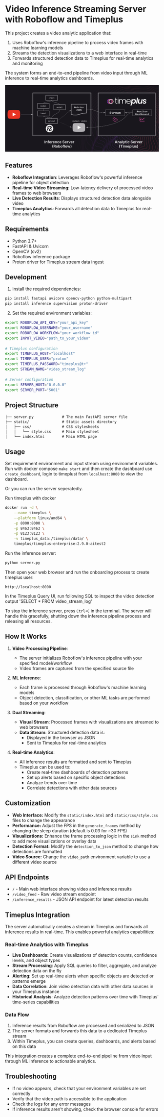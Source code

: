 # Video Inference Streaming Server with Roboflow and Timeplus

This project creates a video analytic application that:
1. Uses Roboflow's inference pipeline to process video frames with machine learning models
2. Streams the detection visualizations to a web interface in real-time
3. Forwards structured detection data to Timeplus for real-time analytics and monitoring

The system forms an end-to-end pipeline from video input through ML inference to real-time analytics dashboards.

![alt text](image.png)

## Features

- **Roboflow Integration**: Leverages Roboflow's powerful inference pipeline for object detection
- **Real-time Video Streaming**: Low-latency delivery of processed video frames to web browsers
- **Live Detection Results**: Displays structured detection data alongside video
- **Timeplus Analytics**: Forwards all detection data to Timeplus for real-time analytics


## Requirements

- Python 3.7+
- FastAPI & Uvicorn
- OpenCV (cv2)
- Roboflow inference package
- Proton driver for Timeplus stream data ingest

## Development

1. Install the required dependencies:

```bash
pip install fastapi uvicorn opencv-python python-multipart
pip install inference supervision proton-driver
```

2. Set the required environment variables:

```bash
export ROBOFLOW_API_KEY="your_api_key"
export ROBOFLOW_USERNAME="your_username"
export ROBOFLOW_WORKFLOW="your_workflow_id" 
export INPUT_VIDEO="path_to_your_video"

# Timeplus configuration
export TIMEPLUS_HOST="localhost"
export TIMEPLUS_USER="proton" 
export TIMEPLUS_PASSWORD="timeplus@t+"
export STREAM_NAME="video_stream_log"

# Server configuration
export SERVER_HOST="0.0.0.0"
export SERVER_PORT="5001"
```

## Project Structure

```
├── server.py             # The main FastAPI server file
├── static/               # Static assets directory
│   ├── css/              # CSS stylesheets
│   │   └── style.css     # Main stylesheet
│   └── index.html        # Main HTML page
```

## Usage

Set requirement environment and input stream using environment variables. Run with docker compose `make start` and then create the dashboard use `create_dashboard`, login to timeplust from `localhost:8000` to view the dashboard.

Or you can run the server seperatedly.

Run timeplus with docker
```bash
docker run -d \
    --name timeplus \
    --platform linux/amd64 \
    -p 8000:8000 \
    -p 8463:8463 \
    -p 8123:8123 \
    -v timeplus_data:/timeplus/data/ \
    timeplus/timeplus-enterprise:2.9.0-aitest2
```

Run the inference server:

```bash
python server.py
```

Then open your web browser and run the onboarding process to create timeplus user:
```
http://localhost:8000
```

In the Timeplus Query UI, run following SQL to inspect the video detection output 'SELECT * FROM video_stream_log'

To stop the inference server, press `Ctrl+C` in the terminal. The server will handle this gracefully, shutting down the inference pipeline process and releasing all resources.

## How It Works

1. **Video Processing Pipeline**: 
   - The server initializes Roboflow's inference pipeline with your specified model/workflow
   - Video frames are captured from the specified source file

2. **ML Inference**:
   - Each frame is processed through Roboflow's machine learning models
   - Object detection, classification, or other ML tasks are performed based on your workflow

3. **Dual Streaming**:
   - **Visual Stream**: Processed frames with visualizations are streamed to web browsers
   - **Data Stream**: Structured detection data is:
      - Displayed in the browser as JSON
      - Sent to Timeplus for real-time analytics

4. **Real-time Analytics**:
   - All inference results are formatted and sent to Timeplus
   - Timeplus can be used to:
      - Create real-time dashboards of detection patterns
      - Set up alerts based on specific object detections
      - Analyze trends over time
      - Correlate detections with other data sources

## Customization

- **Web Interface:** Modify the `static/index.html` and `static/css/style.css` files to change the appearance
- **Performance:** Adjust the FPS in the `generate_frames` method by changing the sleep duration (default is 0.03 for ~30 FPS)
- **Visualizations:** Enhance the frame processing logic in the `sink` method to add more visualizations or overlay data
- **Detection Format:** Modify the `detection_to_json` method to change how detections are formatted
- **Video Source:** Change the `video_path` environment variable to use a different video source

## API Endpoints

- `/` - Main web interface showing video and inference results
- `/video_feed` - Raw video stream endpoint
- `/inference_results` - JSON API endpoint for latest detection results

## Timeplus Integration

The server automatically creates a stream in Timeplus and forwards all inference results in real-time. This enables powerful analytics capabilities:

### Real-time Analytics with Timeplus
- **Live Dashboards**: Create visualizations of detection counts, confidence levels, and object types
- **Stream Processing**: Apply SQL queries to filter, aggregate, and analyze detection data on the fly
- **Alerting**: Set up real-time alerts when specific objects are detected or patterns emerge
- **Data Correlation**: Join video detection data with other data sources in your Timeplus instance
- **Historical Analysis**: Analyze detection patterns over time with Timeplus' time-series capabilities

### Data Flow
1. Inference results from Roboflow are processed and serialized to JSON
2. The server formats and forwards this data to a dedicated Timeplus stream
3. Within Timeplus, you can create queries, dashboards, and alerts based on this data

This integration creates a complete end-to-end pipeline from video input through ML inference to actionable analytics.

## Troubleshooting

- If no video appears, check that your environment variables are set correctly
- Verify that the video path is accessible to the application
- Check the logs for any error messages
- If inference results aren't showing, check the browser console for errors